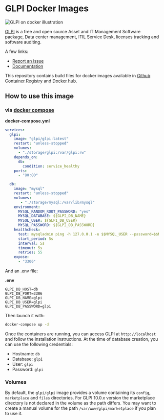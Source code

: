 # GLPI Docker Images

![GLPI on docker illustration](https://raw.githubusercontent.com/glpi-project/docker-images/refs/heads/main/docs/illustration.png)

[GLPI](https://glpi-project.org) is a free and open source Asset and IT Management Software package, Data center management, ITIL Service Desk, licenses tracking and software auditing.

A few links:

- [Report an issue](https://github.com/glpi-project/glpi/issues/new?template=bug_report.yml)
- [Documentation](https://glpi-project.org/documentation/)


This repository contains build files for docker images available in [Github Container Registry](https://github.com/orgs/glpi-project/packages?ecosystem=container) and [Docker hub](https://hub.docker.com/r/glpi/glpi).

## How to use this image

### via [docker compose](https://github.com/docker/compose)

**docker-compose.yml**
```yaml
services:
  glpi:
    image: "glpi/glpi:latest"
    restart: "unless-stopped"
    volumes:
      - "./storage/glpi:/var/glpi:rw"
    depends_on:
      db:
        condition: service_healthy
    ports:
      - "80:80"

  db:
    image: "mysql"
    restart: "unless-stopped"
    volumes:
       - "./storage/mysql:/var/lib/mysql"
    environment:
      MYSQL_RANDOM_ROOT_PASSWORD: "yes"
      MYSQL_DATABASE: ${GLPI_DB_NAME}
      MYSQL_USER: ${GLPI_DB_USER}
      MYSQL_PASSWORD: ${GLPI_DB_PASSWORD}
    healthcheck:
      test: mysqladmin ping -h 127.0.0.1 -u $$MYSQL_USER --password=$$MYSQL_PASSWORD
      start_period: 5s
      interval: 5s
      timeout: 5s
      retries: 55
    expose:
      - "3306"
```

And an .env file:

**.env**
```env
GLPI_DB_HOST=db
GLPI_DB_PORT=3306
GLPI_DB_NAME=glpi
GLPI_DB_USER=glpi
GLPI_DB_PASSWORD=glpi
```

Then launch it with:

```bash
docker-compose up -d
```

Once the containers are running, you can access GLPI at `http://localhost` and follow the installation instructions.
At the time of database creation, you can use the following credentials:

- Hostname: `db`
- Database: `glpi`
- User: `glpi`
- Password: `glpi`

### Volumes

By default, the `glpi/glpi` image provides a volume containing its `config`, `marketplace` and `files` directories.
For GLPI 10.0.x version the marketplace directory is not declared in the volume as the path differs. You may want to create a manual volume for the path `/var/www/glpi/marketplace` if you plan to use it.
